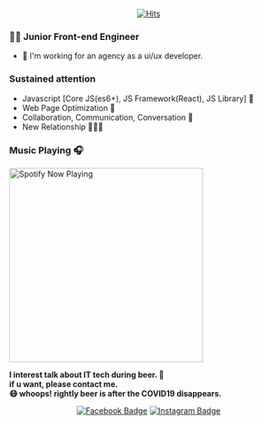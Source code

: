 <div align=center>
  
[![Hits](https://hits.seeyoufarm.com/api/count/incr/badge.svg?url=https%3A%2F%2Fgithub.com%2Fdesignagune%2F&count_bg=%2391A7FF&title_bg=%233B5BDB&title=hits&edge_flat=false)](https://hits.seeyoufarm.com)

</div>


### 👨‍💻 Junior Front-end Engineer 
- 🌃 I'm working for an agency as a ui/ux developer.

### Sustained attention
- Javascript [Core JS(es6+), JS Framework(React), JS Library] 📃
- Web Page Optimization 🔎
- Collaboration, Communication, Conversation 💬
- New Relationship 🧑‍🤝‍🧑

### Music Playing 🎧
[<img src="https://designagune.vercel.app/api/spotify-playing" alt="Spotify Now Playing" width="350" />](https://open.spotify.com/user/w9i5duvwkj2lzxtxccbn549u2)


<b>I interest talk about IT tech during beer. 🍻<br />
if u want, please contact me.<br />
😷 whoops! rightly beer is after the COVID19 disappears.</b>


<div align=center>

 [![Facebook Badge](https://img.shields.io/badge/facebook-1877f2?style=flat-square&logo=facebook&logoColor=white&link=https://www.facebook.com/designagune)](https://www.facebook.com/designagune)
[![Instagram Badge](https://img.shields.io/badge/-Instagram-dd2a7b?style=flat-square&logo=instagram&logoColor=white&link=https://www.instagram.com/designa__gune)](https://www.instagram.com/designa__gune)

</div>
